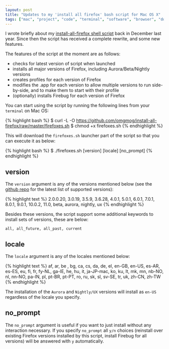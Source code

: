 ```yaml
---
layout: post
title: "Updates to my 'install all firefox' bash script for Mac OS X"
tags: ["mac", "project", "code", "terminal", "software", "browser", "downloads", "github", "development"]
---
```

I wrote briefly about my [install-all-firefox shell script](/post/bash-script-to-install-all-major-versions-of-firefox-on-osx/) back in December last year. Since then the script has received a complete rewrite, and some new features.

<!-- more -->

The features of the script at the moment are as follows:

- checks for latest version of script when launched
- installs all major versions of Firefox, including Aurora/Beta/Nightly versions
- creates profiles for each version of Firefox
- modifies the .app for each version to allow multiple versions to run side-by-side, and to make them to start with their profile
- (optionally) installs Firebug for each version of Firefox

You can start using the script by running the following lines from your `terminal` on Mac OS:

{% highlight bash %}
$ curl -L -O https://github.com/omgmog/install-all-firefox/raw/master/firefoxes.sh
$ chmod +x firefoxes.sh
{% endhighlight %}

This will download the `firefoxes.sh` launcher part of the script so that you can execute it as below:

{% highlight bash %}
$ ./firefoxes.sh [version] [locale] [no_prompt]
{% endhighlight %}

## version
The `version` argument is any of the versions mentioned below (see the [github repo](https://github.com/omgmog/install-all-firefox) for the latest list of supported versions):

{% highlight text %}
2.0.0.20, 3.0.19, 3.5.9, 3.6.28, 4.0.1, 5.0.1, 6.0.1, 7.0.1, 8.0.1, 9.0.1, 10.0.2, 11.0, beta, aurora, nightly, ux
{% endhighlight %}

Besides these versions, the script support some additional keywords to install sets of versions, these are below:

`all, all_future, all_past, current`

## locale
The `locale` argument is any of the locales mentioned below:

{% highlight text %}
af, ar, be , bg, ca, cs, da, de, el, en-GB, en-US, es-AR, es-ES, eu, fi, fr, fy-NL, ga-IE, he, hu, it, ja-JP-mac, ko, ku, lt, mk, mn, nb-NO, nl, nn-NO, pa-IN, pl, pt-BR, pt-PT, ro, ru, sk, sl, sv-SE, tr, uk, zh-CN, zh-TW
{% endhighlight %}


The installation of the `Aurora` and `Nightly/UX` versions will install as `en-US` regardless of the locale you specify.

## no_prompt
The `no_prompt` argument is useful if you want to just install without any interaction necessary.  If you specify `no_prompt` all `y/n` choices (reinstall over existing Firefox versions installed by this script, install Firebug for all versions) will be answered with `y` automatically.
